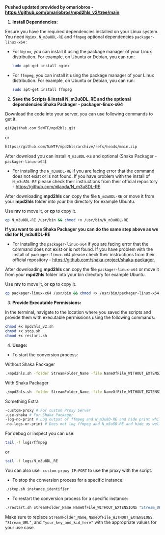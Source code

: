 **Pushed updated provided by omariobros - https://github.com/omariobros/mpd2hls_v2/tree/main**

1. **Install Dependencies:**

Ensure you have the required dependencies installed on your Linux system. You need `Nginx`, `N_m3u8DL-RE` and `ffmpeg` optional dependencies `packager-linux-x64` :

- For `Nginx`, you can install it using the package manager of your Linux distribution. For example, on Ubuntu or Debian, you can run:

  ```bash
  sudo apt-get install nginx
  ```

- For `ffmpeg`, you can install it using the package manager of your Linux distribution. For example, on Ubuntu or Debian, you can run:


  ```bash
  sudo apt-get install ffmpeg
  ```


2. **Save the Scripts & install N_m3u8DL_RE and the optional dependencies Shaka Packager -  packager-linux-x64**

Download the code into your server, you can use following commands to get it.

```bash
git@github.com:5aWTF/mpd2hls.git
```

or
```bash
https://github.com/5aWTF/mpd2hls/archive/refs/heads/main.zip
```

After download you can install `N_m3u8DL-RE` and optional (Shaka Packager - `packager-linux-x64`):

- For installing the `N_m3u8DL-RE` if you are facing error that the command does not exist or is not found. If you have problem with the install of `N_m3u8DL-RE` please check their instructions from their official repository - https://github.com/nilaoda/N_m3u8DL-RE.

After downloading **mpd2hls** can copy the file `N_m3u8DL-RE` or move it from your **mpd2hls** folder into your bin directory for example Ubuntu.

Use **mv** to move it, or **cp** to copy it.

 ```bash
 cp N_m3u8DL-RE /usr/bin && chmod +x /usr/bin/N_m3u8DL-RE
 ```

**If you want to use Shaka Packager you can do the same step above as we did for N_m3u8DL-RE**

- For installing the `packager-linux-x64` if you are facing error that the command does not exist or is not found. If you have problem with the install of `packager-linux-x64` please check their instructions from their official repository - https://github.com/shaka-project/shaka-packager.

After downloading **mpd2hls** can copy the file `packager-linux-x64` or move it from your **mpd2hls** folder into your bin directory for example Ubuntu.

Use **mv** to move it, or **cp** to copy it.

 ```bash
 cp packager-linux-x64 /usr/bin && chmod +x /usr/bin/packager-linux-x64
 ```

3. **Provide Executable Permissions:**

In the terminal, navigate to the location where you saved the scripts and provide them with executable permissions using the following commands:

```bash
chmod +x mpd2hls_v2.sh
chmod +x stop.sh
chmod +x restart.sh
```

4. **Usage:**

- To start the conversion process:

Without Shaka Packager
```bash
./mpd2hls.sh -folder StreamFolder_Name -file NameOfFile_WITHOUT_EXTENSIONS -url "Stream_URL" -key "your_key_and_kid_here" &
```

With Shaka Packager
```bash
./mpd2hls.sh -folder StreamFolder_Name -file NameOfFile_WITHOUT_EXTENSIONS -url "Stream_URL" -key "your_key_and_kid_here" -shaka &
```

Something Extra
```bash
-custom-proxy # For custom Proxy Server
-use-shaka # For Shaka Packager
-log-no-print # Log output of ffmpeg and N_m3u8D-RE and hide print while running.
-no-logs-or-print # Does not log ffmpeg and N_m3u8D-RE and hide as well prints while running.
```

For debug or inspect you can use:
```bash
tail -f logs/ffmpeg
```
or
```bash
tail -f logs/N_m3u8DL_RE
```

You can also use `-custom-proxy IP:PORT` to use the proxy with the script.

- To stop the conversion process for a specific instance:

```bash
./stop.sh instance_identifier
```

- To restart the conversion process for a specific instance:

```bash
./restart.sh StreamFolder_Name NameOfFile_WITHOUT_EXTENSIONS "Stream_URL" "your_key_and_kid_here" &
```

Make sure to replace `StreamFolder_Name`, `NameOfFile_WITHOUT_EXTENSIONS`, `"Stream_URL"`, and `"your_key_and_kid_here"` with the appropriate values for your use case.
